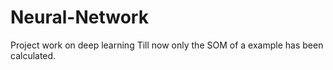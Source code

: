 # Neural-Network
Project work on deep learning
Till now only the SOM of a example has been calculated.
